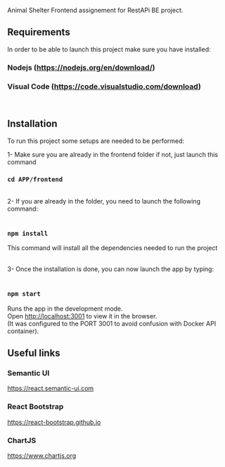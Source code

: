 Animal Shelter Frontend assignement for RestAPi BE project.

## Requirements

In order to be able to launch this project make sure you have installed:

### Nodejs (https://nodejs.org/en/download/)

### Visual Code (https://code.visualstudio.com/download)

<br/>

## Installation

To run this project some setups are needed to be performed:

1- Make sure you are already in the frontend folder if not, just launch this command

### `cd APP/frontend`

<br />
2- If you are already in the folder, you need to launch the following command:<br /><br />

### `npm install`

This command will install all the dependencies needed to run the project
<br /><br />

3- Once the installation is done, you can now launch the app by typing:<br /><br />

### `npm start`

Runs the app in the development mode.<br />
Open [http://localhost:3001](http://localhost:3001) to view it in the browser.<br />
(It was configured to the PORT 3001 to avoid confusion with Docker API container).

## Useful links

### Semantic UI

https://react.semantic-ui.com

### React Bootstrap

https://react-bootstrap.github.io

### ChartJS

https://www.chartjs.org
